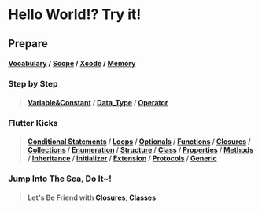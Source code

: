 Hello World!? Try it!
================

 Prepare
 -------------
  #### [Vocabulary](https://github.com/GSThecar/RulesOfSwiftComposition/blob/master/Vocabulary) / [Scope](https://github.com/GSThecar/RulesOfSwiftComposition/blob/master/Scope) / [Xcode](https://github.com/GSThecar/RulesOfSwiftComposition/blob/Xcode/Xcode) / [Memory](https://github.com/GSThecar/RulesOfSwiftComposition/blob/master/Memory.md)

### Step by Step
>#### [Variable&Constant](https://github.com/GSThecar/RulesOfSwiftComposition/commit/3f443b2934d8a0d4f7603f01cf6296b095b96ef5) / [Data_Type](https://github.com/GSThecar/RulesOfSwiftComposition/blob/master/Data_Type) / [Operator](https://github.com/GSThecar/RulesOfSwiftComposition/blob/master/Operator)

### Flutter Kicks 
>#### [Conditional Statements](https://github.com/GSThecar/RulesOfSwiftComposition/blob/master/Conditional%20Statements.md)  / [Loops](https://github.com/GSThecar/RulesOfSwiftComposition/blob/master/Loops.md) / [Optionals](https://github.com/GSThecar/RulesOfSwiftComposition/blob/master/Optionals.md) / [Functions](https://github.com/GSThecar/RulesOfSwiftComposition/blob/master/Functions.md) / [Closures](https://github.com/GSThecar/RulesOfSwiftComposition/blob/master/Closures.md) / [Collections](https://github.com/GSThecar/RulesOfSwiftComposition/blob/master/Collections.md) / [Enumeration](https://github.com/GSThecar/RulesOfSwiftComposition/blob/master/Enumeration.md) / [Structure](https://github.com/GSThecar/RulesOfSwiftComposition/blob/master/Structure.md) / [Class](https://github.com/GSThecar/RulesOfSwiftComposition/blob/master/Class.md) / [Properties](https://github.com/GSThecar/RulesOfSwiftComposition/blob/master/Properties.md) / [Methods](https://github.com/GSThecar/RulesOfSwiftComposition/blob/master/Methods.md) / [Inheritance](https://github.com/GSThecar/RulesOfSwiftComposition/blob/master/Inheritance.md) / [Initializer](https://github.com/GSThecar/RulesOfSwiftComposition/blob/master/Initializer.md) / [Extension](https://github.com/GSThecar/RulesOfSwiftComposition/blob/master/Extensions.md) / [Protocols](https://github.com/GSThecar/RulesOfSwiftComposition/blob/master/Protocols.md) / [Generic](https://github.com/GSThecar/RulesOfSwiftComposition/blob/master/Generics.md)

### Jump Into The Sea, Do It~!
>#### Let's Be Friend with [Closures](https://github.com/GSThecar/RulesOfSwiftComposition/blob/master/Let'sBeFriendWithClosures.md), [Classes](https://github.com/GSThecar/RulesOfSwiftComposition/blob/master/Let'sBeFriendWithClass.md)
